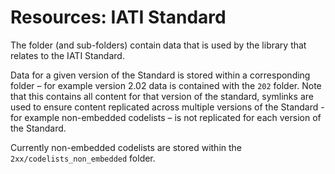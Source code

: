 # Resources: IATI Standard

The folder (and sub-folders) contain data that is used by the library that relates to the IATI Standard.

Data for a given version of the Standard is stored within a corresponding folder – for example version 2.02 data is contained with the `202` folder.  Note that this contains all content for that version of the standard, symlinks are used to ensure content replicated across multiple versions of the Standard - for example non-embedded codelists – is not replicated for each version of the Standard.

Currently non-embedded codelists are stored within the `2xx/codelists_non_embedded` folder.
